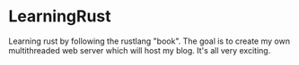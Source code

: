 # LearningRust
Learning rust by following the rustlang "book". The goal is to create my own multithreaded web server which will host my blog. It's all very exciting.
